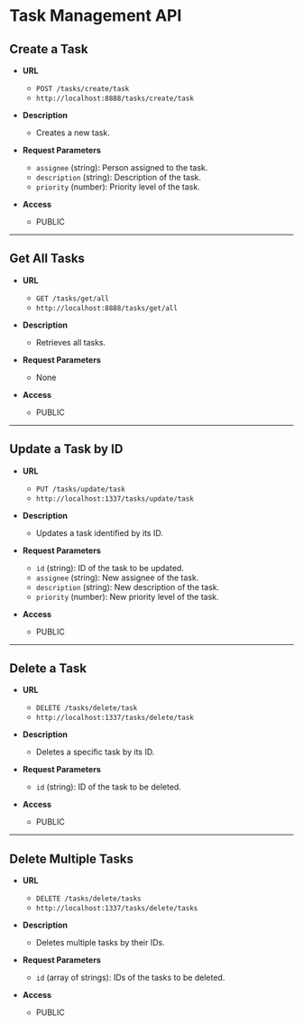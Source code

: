 # Task Management API

## Create a Task

- **URL**
  - `POST /tasks/create/task`
  - `http://localhost:8888/tasks/create/task`

- **Description**
  - Creates a new task.

- **Request Parameters**
  - `assignee` (string): Person assigned to the task.
  - `description` (string): Description of the task.
  - `priority` (number): Priority level of the task.

- **Access**
  - PUBLIC

---

## Get All Tasks

- **URL**
  - `GET /tasks/get/all`
  - `http://localhost:8888/tasks/get/all`

- **Description**
  - Retrieves all tasks.

- **Request Parameters**
  - None

- **Access**
  - PUBLIC

---

## Update a Task by ID

- **URL**
  - `PUT /tasks/update/task`
  - `http://localhost:1337/tasks/update/task`

- **Description**
  - Updates a task identified by its ID.

- **Request Parameters**
  - `id` (string): ID of the task to be updated.
  - `assignee` (string): New assignee of the task.
  - `description` (string): New description of the task.
  - `priority` (number): New priority level of the task.

- **Access**
  - PUBLIC

---

## Delete a Task

- **URL**
  - `DELETE /tasks/delete/task`
  - `http://localhost:1337/tasks/delete/task`

- **Description**
  - Deletes a specific task by its ID.

- **Request Parameters**
  - `id` (string): ID of the task to be deleted.

- **Access**
  - PUBLIC

---

## Delete Multiple Tasks

- **URL**
  - `DELETE /tasks/delete/tasks`
  - `http://localhost:1337/tasks/delete/tasks`

- **Description**
  - Deletes multiple tasks by their IDs.

- **Request Parameters**
  - `id` (array of strings): IDs of the tasks to be deleted.

- **Access**
  - PUBLIC
